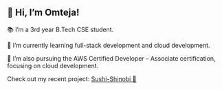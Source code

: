 
<!--
### Hi there 👋
**omteja04/omteja04** is a ✨ _special_ ✨ repository because its `README.md` (this file) appears on your GitHub profile.

Here are some ideas to get you started:

- 🔭 I’m currently working on ...
- 🌱 I’m currently learning ...
- 👯 I’m looking to collaborate on ...
- 🤔 I’m looking for help with ...
- 💬 Ask me about ...
- 📫 How to reach me: ...
- 😄 Pronouns: ...
- ⚡ Fun fact: ...
-->

## 👋 Hi, I’m Omteja!

📚 I’m a 3rd year B.Tech CSE student.

🌱 I’m currently learning full-stack development and cloud development.

🚀 I’m also pursuing the AWS Certified Developer – Associate certification, focusing on cloud development.

Check out my recent project: [Sushi-Shinobi 🍣](https://github.com/omteja04/sushi-shinobi)

